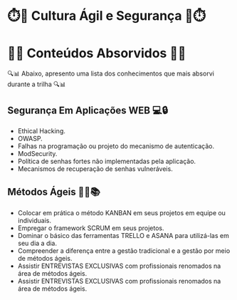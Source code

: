 # ⏱️📖 Cultura Ágil e Segurança 📖⏱️

# 🧠🔬 Conteúdos Absorvidos 🔬🧠

🔍📊 Abaixo, apresento uma lista dos conhecimentos que mais absorvi durante a trilha 🔍📊

## Segurança Em Aplicações WEB 💻🔒

- Ethical Hacking.
- OWASP.
- Falhas na programação ou projeto do mecanismo de autenticação.
- ModSecurity.
- Política de senhas fortes não implementadas pela aplicação.
- Mecanismos de recuperação de senhas vulneráveis.

## Métodos Ágeis 🧑‍💻📚

- Colocar em prática o método KANBAN em seus projetos em equipe ou individuais.
- Empregar o framework SCRUM em seus projetos.
- Dominar o básico das ferramentas TRELLO e ASANA para utilizá-las em seu dia a dia.
- Compreender a diferença entre a gestão tradicional e a gestão por meio de métodos ágeis.
- Assistir ENTREVISTAS EXCLUSIVAS com profissionais renomados na área de métodos ágeis.
- Assistir ENTREVISTAS EXCLUSIVAS com profissionais renomados na área de métodos ágeis.
